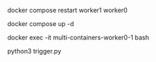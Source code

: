 

docker compose restart worker1 worker0


docker compose up -d

docker exec -it multi-containers-worker0-1 bash

python3 trigger.py